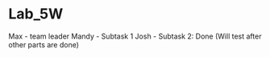 # Lab_5W
Max - team leader
Mandy - Subtask 1
Josh - Subtask 2: Done (Will test after other parts are done)
